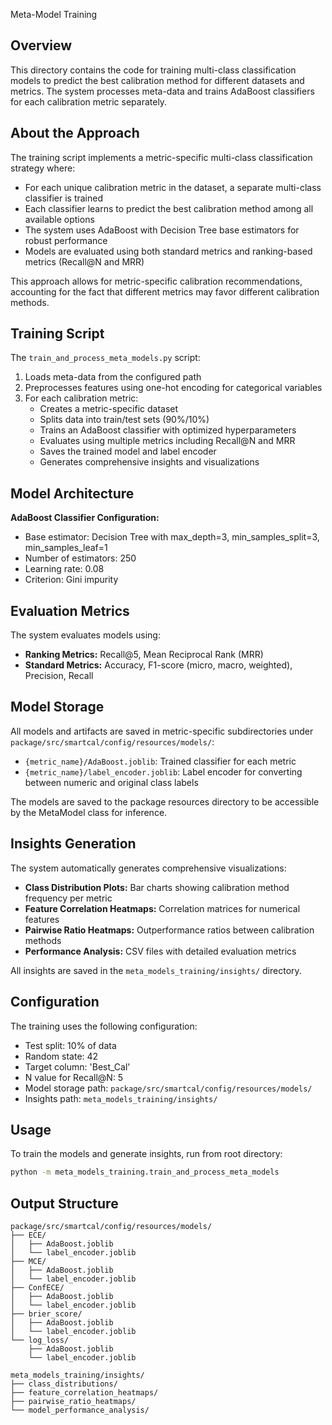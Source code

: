 Meta-Model Training
## Overview

This directory contains the code for training multi-class classification models to predict the best calibration method for different datasets and metrics. The system processes meta-data and trains AdaBoost classifiers for each calibration metric separately.

## About the Approach

The training script implements a metric-specific multi-class classification strategy where:
- For each unique calibration metric in the dataset, a separate multi-class classifier is trained
- Each classifier learns to predict the best calibration method among all available options
- The system uses AdaBoost with Decision Tree base estimators for robust performance
- Models are evaluated using both standard metrics and ranking-based metrics (Recall@N and MRR)

This approach allows for metric-specific calibration recommendations, accounting for the fact that different metrics may favor different calibration methods.

## Training Script

The `train_and_process_meta_models.py` script:
1. Loads meta-data from the configured path
2. Preprocesses features using one-hot encoding for categorical variables
3. For each calibration metric:
   - Creates a metric-specific dataset
   - Splits data into train/test sets (90%/10%)
   - Trains an AdaBoost classifier with optimized hyperparameters
   - Evaluates using multiple metrics including Recall@N and MRR
   - Saves the trained model and label encoder
   - Generates comprehensive insights and visualizations

## Model Architecture

**AdaBoost Classifier Configuration:**
- Base estimator: Decision Tree with max_depth=3, min_samples_split=3, min_samples_leaf=1
- Number of estimators: 250
- Learning rate: 0.08
- Criterion: Gini impurity

## Evaluation Metrics

The system evaluates models using:
- **Ranking Metrics:** Recall@5, Mean Reciprocal Rank (MRR)
- **Standard Metrics:** Accuracy, F1-score (micro, macro, weighted), Precision, Recall

## Model Storage

All models and artifacts are saved in metric-specific subdirectories under `package/src/smartcal/config/resources/models/`:
- `{metric_name}/AdaBoost.joblib`: Trained classifier for each metric
- `{metric_name}/label_encoder.joblib`: Label encoder for converting between numeric and original class labels

The models are saved to the package resources directory to be accessible by the MetaModel class for inference.

## Insights Generation

The system automatically generates comprehensive visualizations:
- **Class Distribution Plots:** Bar charts showing calibration method frequency per metric
- **Feature Correlation Heatmaps:** Correlation matrices for numerical features
- **Pairwise Ratio Heatmaps:** Outperformance ratios between calibration methods
- **Performance Analysis:** CSV files with detailed evaluation metrics

All insights are saved in the `meta_models_training/insights/` directory.

## Configuration

The training uses the following configuration:
- Test split: 10% of data
- Random state: 42
- Target column: 'Best_Cal'
- N value for Recall@N: 5
- Model storage path: `package/src/smartcal/config/resources/models/`
- Insights path: `meta_models_training/insights/`

## Usage

To train the models and generate insights, run from root directory:
```bash
python -m meta_models_training.train_and_process_meta_models
```

## Output Structure

```
package/src/smartcal/config/resources/models/
├── ECE/
│   ├── AdaBoost.joblib
│   └── label_encoder.joblib
├── MCE/
│   ├── AdaBoost.joblib
│   └── label_encoder.joblib
├── ConfECE/
│   ├── AdaBoost.joblib
│   └── label_encoder.joblib
├── brier_score/
│   ├── AdaBoost.joblib
│   └── label_encoder.joblib
└── log_loss/
    ├── AdaBoost.joblib
    └── label_encoder.joblib

meta_models_training/insights/
├── class_distributions/
├── feature_correlation_heatmaps/
├── pairwise_ratio_heatmaps/
└── model_performance_analysis/
```